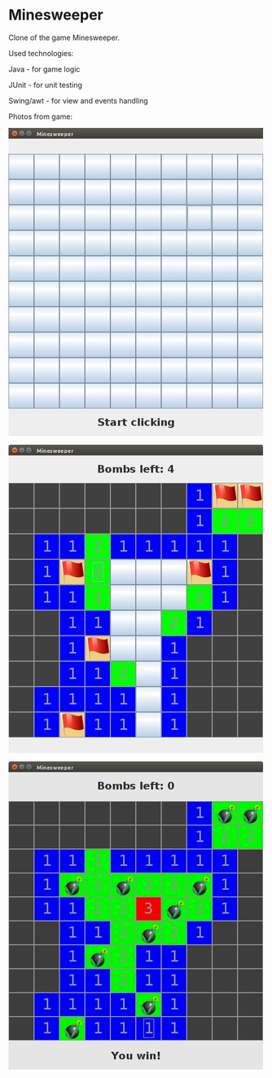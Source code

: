 # Minesweeper
Clone of the game Minesweeper.

Used technologies:

Java - for game logic

JUnit - for unit testing

Swing/awt - for view and events handling

Photos from game:

![game photo](https://github.com/cerbin1/Minesweeper/blob/master/photos_from_game/1.jpg)

![game photo](https://github.com/cerbin1/Minesweeper/blob/master/photos_from_game/2.jpg)

![game photo](https://github.com/cerbin1/Minesweeper/blob/master/photos_from_game/3.jpg)
